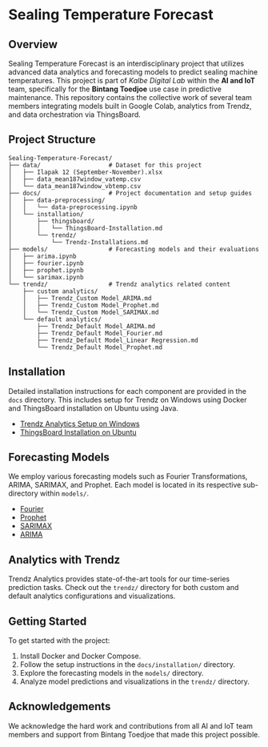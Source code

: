 # Sealing Temperature Forecast

## Overview

Sealing Temperature Forecast is an interdisciplinary project that utilizes advanced data analytics and forecasting models to predict sealing machine temperatures. This project is part of *Kalbe Digital Lab* within the **AI and IoT** team, specifically for the **Bintang Toedjoe** use case in predictive maintenance. This repository contains the collective work of several team members integrating models built in Google Colab, analytics from Trendz, and data orchestration via ThingsBoard.

## Project Structure

```plaintext
Sealing-Temperature-Forecast/
├── data/                   # Dataset for this project
│   ├── Ilapak 12 (September-November).xlsx
│   ├── data_mean187window_vatemp.csv
│   └── data_mean187window_vbtemp.csv
├── docs/                   # Project documentation and setup guides
│   ├── data-preprocessing/
│   │   └── data-preprocessing.ipynb
│   └── installation/
│       ├── thingsboard/
│       │   └── ThingsBoard-Installation.md
│       └── trendz/
│           └── Trendz-Installations.md
├── models/                 # Forecasting models and their evaluations
│   ├── arima.ipynb
│   ├── fourier.ipynb
│   ├── prophet.ipynb
│   └── sarimax.ipynb
└── trendz/                 # Trendz analytics related content
    ├── custom analytics/
    │   ├── Trendz_Custom Model_ARIMA.md
    │   ├── Trendz_Custom Model_Prophet.md
    │   └── Trendz_Custom Model_SARIMAX.md
    └── default analytics/
        ├── Trendz_Default Model_ARIMA.md
        ├── Trendz_Default Model_Fourier.md
        ├── Trendz_Default Model_Linear Regression.md
        └── Trendz_Default Model_Prophet.md
```

## Installation

Detailed installation instructions for each component are provided in the `docs` directory. This includes setup for Trendz on Windows using Docker and ThingsBoard installation on Ubuntu using Java.

- [Trendz Analytics Setup on Windows](docs/installation/trendz/Trendz-Installations.md)
- [ThingsBoard Installation on Ubuntu](docs/installation/thingsboard/ThingsBoard-Installation.md)

## Forecasting Models

We employ various forecasting models such as Fourier Transformations, ARIMA, SARIMAX, and Prophet. Each model is located in its respective sub-directory within `models/`.

- [Fourier](models/fourier.ipynb)
- [Prophet](models/prophet.ipynb)
- [SARIMAX](models/sarimax.ipynb)
- [ARIMA](models/arima.ipynb)

## Analytics with Trendz

Trendz Analytics provides state-of-the-art tools for our time-series prediction tasks. Check out the `trendz/` directory for both custom and default analytics configurations and visualizations.

## Getting Started

To get started with the project:

1. Install Docker and Docker Compose.
2. Follow the setup instructions in the `docs/installation/` directory.
3. Explore the forecasting models in the `models/` directory.
4. Analyze model predictions and visualizations in the `trendz/` directory.

## Acknowledgements

We acknowledge the hard work and contributions from all AI and IoT team members and support from Bintang Toedjoe that made this project possible.
